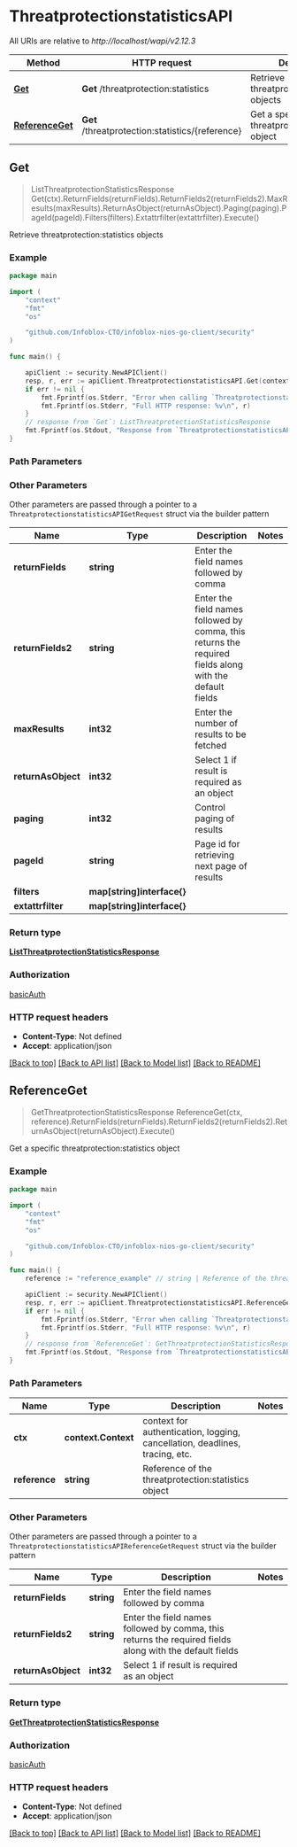 # ThreatprotectionstatisticsAPI

All URIs are relative to *http://localhost/wapi/v2.12.3*

Method | HTTP request | Description
------------- | ------------- | -------------
[**Get**](ThreatprotectionstatisticsAPI.md#Get) | **Get** /threatprotection:statistics | Retrieve threatprotection:statistics objects
[**ReferenceGet**](ThreatprotectionstatisticsAPI.md#ReferenceGet) | **Get** /threatprotection:statistics/{reference} | Get a specific threatprotection:statistics object



## Get

> ListThreatprotectionStatisticsResponse Get(ctx).ReturnFields(returnFields).ReturnFields2(returnFields2).MaxResults(maxResults).ReturnAsObject(returnAsObject).Paging(paging).PageId(pageId).Filters(filters).Extattrfilter(extattrfilter).Execute()

Retrieve threatprotection:statistics objects



### Example

```go
package main

import (
	"context"
	"fmt"
	"os"

	"github.com/Infoblox-CTO/infoblox-nios-go-client/security"
)

func main() {

	apiClient := security.NewAPIClient()
	resp, r, err := apiClient.ThreatprotectionstatisticsAPI.Get(context.Background()).Execute()
	if err != nil {
		fmt.Fprintf(os.Stderr, "Error when calling `ThreatprotectionstatisticsAPI.Get``: %v\n", err)
		fmt.Fprintf(os.Stderr, "Full HTTP response: %v\n", r)
	}
	// response from `Get`: ListThreatprotectionStatisticsResponse
	fmt.Fprintf(os.Stdout, "Response from `ThreatprotectionstatisticsAPI.Get`: %v\n", resp)
}
```

### Path Parameters



### Other Parameters

Other parameters are passed through a pointer to a `ThreatprotectionstatisticsAPIGetRequest` struct via the builder pattern


Name | Type | Description  | Notes
------------- | ------------- | ------------- | -------------
**returnFields** | **string** | Enter the field names followed by comma | 
**returnFields2** | **string** | Enter the field names followed by comma, this returns the required fields along with the default fields | 
**maxResults** | **int32** | Enter the number of results to be fetched | 
**returnAsObject** | **int32** | Select 1 if result is required as an object | 
**paging** | **int32** | Control paging of results | 
**pageId** | **string** | Page id for retrieving next page of results | 
**filters** | **map[string]interface{}** |  | 
**extattrfilter** | **map[string]interface{}** |  | 

### Return type

[**ListThreatprotectionStatisticsResponse**](ListThreatprotectionStatisticsResponse.md)

### Authorization

[basicAuth](../README.md#basicAuth)

### HTTP request headers

- **Content-Type**: Not defined
- **Accept**: application/json

[[Back to top]](#) [[Back to API list]](../README.md#documentation-for-api-endpoints)
[[Back to Model list]](../README.md#documentation-for-models)
[[Back to README]](../README.md)


## ReferenceGet

> GetThreatprotectionStatisticsResponse ReferenceGet(ctx, reference).ReturnFields(returnFields).ReturnFields2(returnFields2).ReturnAsObject(returnAsObject).Execute()

Get a specific threatprotection:statistics object



### Example

```go
package main

import (
	"context"
	"fmt"
	"os"

	"github.com/Infoblox-CTO/infoblox-nios-go-client/security"
)

func main() {
	reference := "reference_example" // string | Reference of the threatprotection:statistics object

	apiClient := security.NewAPIClient()
	resp, r, err := apiClient.ThreatprotectionstatisticsAPI.ReferenceGet(context.Background(), reference).Execute()
	if err != nil {
		fmt.Fprintf(os.Stderr, "Error when calling `ThreatprotectionstatisticsAPI.ReferenceGet``: %v\n", err)
		fmt.Fprintf(os.Stderr, "Full HTTP response: %v\n", r)
	}
	// response from `ReferenceGet`: GetThreatprotectionStatisticsResponse
	fmt.Fprintf(os.Stdout, "Response from `ThreatprotectionstatisticsAPI.ReferenceGet`: %v\n", resp)
}
```

### Path Parameters


Name | Type | Description  | Notes
------------- | ------------- | ------------- | -------------
**ctx** | **context.Context** | context for authentication, logging, cancellation, deadlines, tracing, etc.
**reference** | **string** | Reference of the threatprotection:statistics object | 

### Other Parameters

Other parameters are passed through a pointer to a `ThreatprotectionstatisticsAPIReferenceGetRequest` struct via the builder pattern


Name | Type | Description  | Notes
------------- | ------------- | ------------- | -------------
**returnFields** | **string** | Enter the field names followed by comma | 
**returnFields2** | **string** | Enter the field names followed by comma, this returns the required fields along with the default fields | 
**returnAsObject** | **int32** | Select 1 if result is required as an object | 

### Return type

[**GetThreatprotectionStatisticsResponse**](GetThreatprotectionStatisticsResponse.md)

### Authorization

[basicAuth](../README.md#basicAuth)

### HTTP request headers

- **Content-Type**: Not defined
- **Accept**: application/json

[[Back to top]](#) [[Back to API list]](../README.md#documentation-for-api-endpoints)
[[Back to Model list]](../README.md#documentation-for-models)
[[Back to README]](../README.md)

